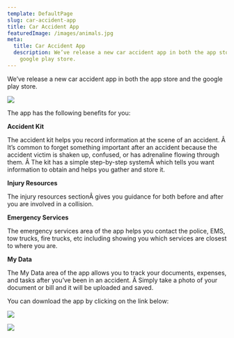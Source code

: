 ```yaml
---
template: DefaultPage
slug: car-accident-app
title: Car Accident App
featuredImage: /images/animals.jpg
meta:
  title: Car Accident App
  description: We’ve release a new car accident app in both the app store and the
    google play store.
---
```

<!--StartFragment-->

We’ve release a new car accident app in both the app store and the google play store.

<!--EndFragment-->

![](/images/car-accident-app.jpg)

The app has the following benefits for you:

**Accident Kit**

The accident kit helps you record information at the scene of an accident. Â It’s common to forget something important after an accident because the accident victim is shaken up, confused, or has adrenaline flowing through them. Â The kit has a simple step-by-step systemÂ which tells you want information to obtain and helps you gather and store it.

**Injury Resources**

The injury resources sectionÂ gives you guidance for both before and after you are involved in a collision.

**Emergency Services**

The emergency services area of the app helps you contact the police, EMS, tow trucks, fire trucks, etc including showing you which services are closest to where you are.

**My Data**

The My Data area of the app allows you to track your documents, expenses, and tasks after you’ve been in an accident. Â Simply take a photo of your document or bill and it will be uploaded and saved.

<!--StartFragment-->

You can download the app by clicking on the link below:



[![](https://lh4.googleusercontent.com/XnpT2o6lZiLaj9k_DQ6SJBMxSt3S_2M9bZYQaKqQwMMojQ70qjulssv7FlV1LLDYbsl9awIVJ_uwIeQT-99KN2IGGpOGGJrdq2meIH8zL5MmNmk2oB0jaamBmlkTu9AcKdRNtFFh)](https://itunes.apple.com/us/app/injury-help-app-by-traub-law/id1165715485?ls=1&mt=8)



[![](https://lh5.googleusercontent.com/hzLpXXcjCs4lnNmlHBgdBP9mba0p0iKCt4EDHrZ8QQsYy_EQ0mDFI6mFbtbg2db3GSQU-aBwDdiKNtdrc97nImna9IsO2VSMBwQ-w3VucRx1xWRaoszyLrApetNcQj4Eo9Chg4-H)](https://play.google.com/store/apps/details?id=traub.pi.law)



<!--EndFragment-->